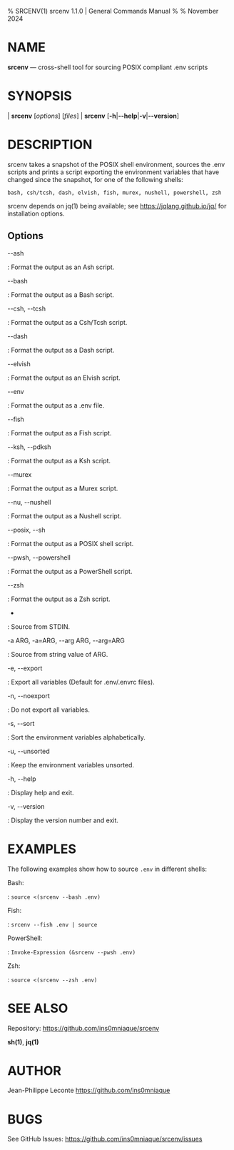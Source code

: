 % SRCENV(1) srcenv 1.1.0 | General Commands Manual
%
% November 2024

NAME
====

**srcenv** — cross-shell tool for sourcing POSIX compliant .env scripts

SYNOPSIS
========

| **srcenv** \[_options_] \[_files_]
| **srcenv** \[**-h**|**\--help**|**-v**|**\--version**]

DESCRIPTION
===========

srcenv takes a snapshot of the POSIX shell environment, sources the .env scripts
and prints a script exporting the environment variables that have changed since
the snapshot, for one of the following shells:

    bash, csh/tcsh, dash, elvish, fish, murex, nushell, powershell, zsh

srcenv depends on jq(1) being available; see <https://jqlang.github.io/jq/> for
installation options.

Options
-------

\--ash

:   Format the output as an Ash script.

\--bash

:   Format the output as a Bash script.

\--csh, \--tcsh

:   Format the output as a Csh/Tcsh script.

\--dash

:   Format the output as a Dash script.

\--elvish

:   Format the output as an Elvish script.

\--env

:   Format the output as a .env file.

\--fish

:   Format the output as a Fish script.

\--ksh, \--pdksh

:   Format the output as a Ksh script.

\--murex

:   Format the output as a Murex script.

\--nu, \--nushell

:   Format the output as a Nushell script.

\--posix, \--sh

:   Format the output as a POSIX shell script.

\--pwsh, \--powershell

:   Format the output as a PowerShell script.

\--zsh

:   Format the output as a Zsh script.

-

:   Source from STDIN.

-a ARG, -a=ARG, \--arg ARG, \--arg=ARG

:   Source from string value of ARG.

-e, \--export

:   Export all variables (Default for .env/.envrc files).

-n, \--noexport

:   Do not export all variables.

-s, \--sort

:   Sort the environment variables alphabetically.

-u, \--unsorted

:   Keep the environment variables unsorted.

-h, \--help

:   Display help and exit.

-v, \--version

:   Display the version number and exit.

EXAMPLES
========

The following examples show how to source `.env` in different shells:

Bash:

:   `source <(srcenv --bash .env)`

Fish:

:   `srcenv --fish .env | source`

PowerShell:

:   `Invoke-Expression (&srcenv --pwsh .env)`

Zsh:

:   `source <(srcenv --zsh .env)`

SEE ALSO
========

Repository: https://github.com/ins0mniaque/srcenv

**sh(1)**, **jq(1)**

AUTHOR
======

Jean-Philippe Leconte <https://github.com/ins0mniaque>

BUGS
====

See GitHub Issues: https://github.com/ins0mniaque/srcenv/issues
